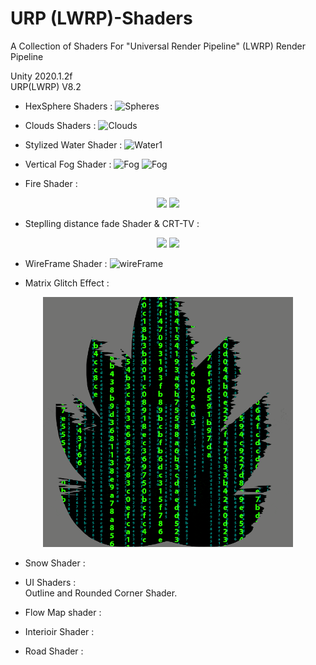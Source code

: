 # URP (LWRP)-Shaders
A Collection of Shaders For "Universal Render Pipeline" (LWRP) Render Pipeline

Unity 2020.1.2f<br>
URP(LWRP) V8.2

- HexSphere Shaders :
![Spheres](Assets/Preview/spheres.jpg)

- Clouds Shaders :
![Clouds](Assets/Preview/Clouds.jpg)

- Stylized Water Shader :
![Water1](Assets/Preview/Stylized_Water.JPG)

- Vertical Fog Shader :
![Fog](Assets/Preview/Fog.jpg)
![Fog](Assets/Preview/VerticalFogUnlit.JPG)

- Fire Shader :<br>
<p align="center">
  <img src="Assets/Preview/gifFire480p.gif" width="400" />
  <img src="Assets/Preview/blueFire.gif" width="400" /> 
</p>

- Steplling distance fade Shader & CRT-TV :
<p align="center"> 
  <img src="Assets/Preview/crt_tv_effect.gif" width="400"/>
  <img src="Assets/Preview/fade1.gif" width="400" /> 
</p>

- WireFrame Shader :
![wireFrame](Assets/Preview/WireFrame.JPG)

- Matrix Glitch Effect :
<p align="center"> 
  <img src="Assets/Preview/gifMatrix.gif" width="400"/>
</p>

- Snow Shader :

- UI Shaders :<br>
	 Outline and Rounded Corner Shader.

- Flow Map shader :

- Interioir Shader :

- Road Shader :
